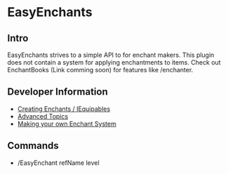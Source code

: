 # EasyEnchants

## Intro
EasyEnchants strives to a simple API to for enchant makers. This plugin does not contain a system for applying enchantments to items. Check out EnchantBooks (Link comming soon) for features like /enchanter. 

## Developer Information
- [Creating Enchants / IEquipables](https://github.com/Exeton/EasyEnchants/blob/master/EnchantCreation.MD)
- [Advanced Topics]()
- [Making your own Enchant System]()

## Commands
- /EasyEnchant refName level
